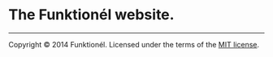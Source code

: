 # The Funktionél website.

---

Copyright &copy; 2014 Funktionél. Licensed under the terms of the [MIT license](LICENSE.md).
